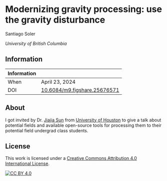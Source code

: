 # Modernizing gravity processing: use the gravity disturbance

Santiago Soler

_University of British Columbia_

## Information

| Information |                                        |
| ----------- | -------------------------------------- |
| When        | April 23, 2024                         |
| DOI         | [10.6084/m9.figshare.25676571][slides] |

## About

I got invited by Dr. [Jiajia Sun][jiajia] from [University of Houston][houston]
to give a talk about potential fields and available open-source tools for
processing them to their potential field undergrad class students.

## License

This work is licensed under a
[Creative Commons Attribution 4.0 International License][cc-by].

[![CC BY 4.0][cc-by-image]][cc-by]

[cc-by]: http://creativecommons.org/licenses/by/4.0/
[cc-by-image]: https://i.creativecommons.org/l/by/4.0/88x31.png
[jiajia]: https://www.uh.edu/nsm/earth-atmospheric/people/faculty/jiajia-sun/
[houston]: https://www.uh.edu/nsm/earth-atmospheric/
[slides]: https://doi.org/10.6084/m9.figshare.25676571
